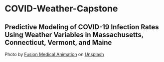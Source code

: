 # COVID-Weather-Capstone
## Predictive Modeling of COVID-19 Infection Rates Using Weather Variables in Massachusetts, Connecticut, Vermont, and Maine

















Photo by <a href="https://unsplash.com/@fusion_medical_animation?utm_source=unsplash&utm_medium=referral&utm_content=creditCopyText">Fusion Medical Animation</a> on <a href="https://unsplash.com/s/photos/covid?utm_source=unsplash&utm_medium=referral&utm_content=creditCopyText">Unsplash</a>
  
